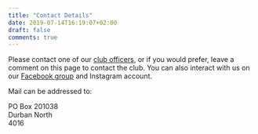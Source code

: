 ```yaml
---
title: "Contact Details"
date: 2019-07-14T16:19:07+02:00
draft: false
comments: true
---
```


Please contact one of our [club officers](/officers), or if you would prefer, leave a comment on this page to contact the club. You can also interact with us on our [Facebook group](https://www.facebook.com/groups/313474242978) and Instagram account.

Mail can be addressed to:

PO Box 201038 \
Durban North \
4016

